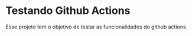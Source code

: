 # Testando Github Actions
Esse projeto tem o objetivo de testar as funcionalidades do github actions